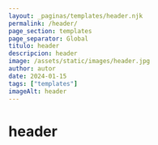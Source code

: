 ```yaml
---
layout: _paginas/templates/header.njk
permalink: /header/
page_section: templates
page_separator: Global
titulo: header
descripcion: header
image: /assets/static/images/header.jpg
author: autor
date: 2024-01-15
tags: ["templates"]
imageAlt: header
---
```


# header
